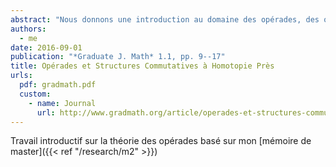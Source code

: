 ```yaml
---
abstract: "Nous donnons une introduction au domaine des opérades, des objets qui encodent les structures algébriques. Après les avoir définies, nous présentons plusieurs domaines d’application des opérades : espaces de lacets itérés, formalité, algèbres homotopiques, longs nœuds et groupe de Grothendieck–Teichmüller."
authors:
  - me
date: 2016-09-01
publication: "*Graduate J. Math* 1.1, pp. 9--17"
title: Opérades et Structures Commutatives à Homotopie Près
urls:
  pdf: gradmath.pdf
  custom:
    - name: Journal
      url: http://www.gradmath.org/article/operades-et-structures-commutatives-a-homotopie-pres/
---
```


Travail introductif sur la théorie des opérades basé sur mon [mémoire de master]({{< ref "/research/m2" >}})
